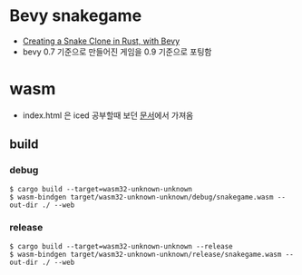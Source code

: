 # Bevy snakegame
- [Creating a Snake Clone in Rust, with Bevy](https://mbuffett.com/posts/bevy-snake-tutorial/)
- bevy 0.7 기준으로 만들어진 게임을 0.9 기준으로 포팅함

# wasm
- index.html 은 iced  공부할때 보던 [문서](https://blog.logrocket.com/iced-rs-tutorial-rust-frontend-web-app/)에서 가져옴

## build
### debug

```
$ cargo build --target=wasm32-unknown-unknown
$ wasm-bindgen target/wasm32-unknown-unknown/debug/snakegame.wasm --out-dir ./ --web
```

### release

```
$ cargo build --target=wasm32-unknown-unknown --release
$ wasm-bindgen target/wasm32-unknown-unknown/release/snakegame.wasm --out-dir ./ --web
```

